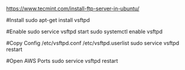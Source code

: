 https://www.tecmint.com/install-ftp-server-in-ubuntu/

#Install
sudo apt-get install vsftpd


#Enable
sudo service vsftpd start
sudo systemctl enable vsftpd

#Copy Config
/etc/vsftpd.conf
/etc/vsftpd.userlist
sudo service vsftpd restart


#Open AWS Ports
sudo service vsftpd restart
